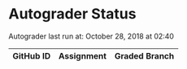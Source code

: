 # Autograder Status
Autograder last run at: October 28, 2018 at 02:40

| GitHub ID | Assignment | Graded Branch |
|-----------|------------|---------------|
